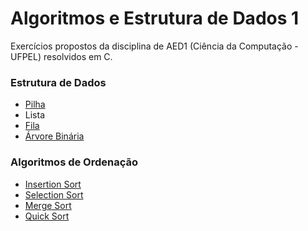 # Algoritmos e Estrutura de Dados 1
 Exercícios propostos da disciplina de AED1 (Ciência da Computação - UFPEL) resolvidos em C.
 
 ### __Estrutura de Dados__
 * [Pilha](https://github.com/bluisalima/Algoritmos-e-Estruturas-de-Dados1/blob/main/src/pilha.c)
 * Lista
 * [Fila](https://github.com/bluisalima/Algoritmos-e-Estruturas-de-Dados1/blob/main/src/fila.c)
 * [Árvore Binária](https://github.com/bluisalima/Algoritmos-e-Estruturas-de-Dados1/blob/main/src/arvorebinaria.c)
 
### __Algoritmos de Ordenação__
* [Insertion Sort](https://github.com/bluisalima/Algoritmos-e-Estruturas-de-Dados1/blob/main/src/insertionsort.c)
* [Selection Sort](https://github.com/bluisalima/Algoritmos-e-Estruturas-de-Dados1/blob/main/src/selectionsort.c)
* [Merge Sort](https://github.com/bluisalima/Algoritmos-e-Estruturas-de-Dados1/blob/main/src/mergesort.c)
* [Quick Sort](https://github.com/bluisalima/Algoritmos-e-Estruturas-de-Dados1/blob/main/src/quicksort.c)
